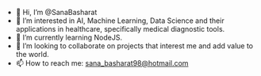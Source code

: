 - 👋 Hi, I’m @SanaBasharat
- 👀 I’m interested in AI, Machine Learning, Data Science and their applications in healthcare, specifically medical diagnostic tools.
- 🌱 I’m currently learning NodeJS.
- 💞️ I’m looking to collaborate on projects that interest me and add value to the world.
- 📫 How to reach me: sana_basharat98@hotmail.com

<!---
SanaBasharat/SanaBasharat is a ✨ special ✨ repository because its `README.md` (this file) appears on your GitHub profile.
You can click the Preview link to take a look at your changes.
--->
